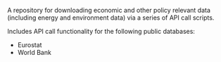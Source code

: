 A repository for downloading economic and other policy relevant data (including energy and environment data) via a series of API call scripts.

Includes API call functionality for the following public databases:
- Eurostat
- World Bank
